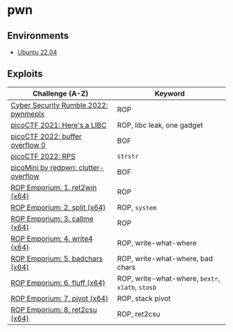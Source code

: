 # pwn

## Environments
- [Ubuntu 22.04](environments/ubuntu22.04/Dockerfile)

## Exploits
| Challenge (A-Z)                                                                             | Keyword                                          |
| ------------------------------------------------------------------------------------------- | ------------------------------------------------ |
| [Cyber Security Rumble 2022: pwnmeplx](challenges/CyberSecurityRumble2022/pwnmeplx/)        | ROP                                              |
| [picoCTF 2021: Here's a LIBC](challenges/picoCTF2021/Here's%20a%20LIBC/)                    | ROP, libc leak, one gadget                       |
| [picoCTF 2022: buffer overflow 0](challenges/picoCTF2022/buffer%20overflow%200/)            | BOF                                              |
| [picoCTF 2022: RPS](challenges/picoCTF2022/RPS/)                                            | `strstr`                                         |
| [picoMini by redpwn: clutter-overflow](challenges/picoMini%20by%20redpwn/clutter-overflow/) | BOF                                              |
| [ROP Emporium: 1. ret2win (x64)](challenges/ROPEmporium/1_ret2win-x64/)                     | ROP                                              |
| [ROP Emporium: 2. split (x64)](challenges/ROPEmporium/2_split-x64/)                         | ROP, `system`                                    |
| [ROP Emporium: 3. callme (x64)](challenges/ROPEmporium/3_callme-x64/)                       | ROP                                              |
| [ROP Emporium: 4. write4 (x64)](challenges/ROPEmporium/4_write4-x64/)                       | ROP, write-what-where                            |
| [ROP Emporium: 5. badchars (x64)](challenges/ROPEmporium/5_badchars-x64/)                   | ROP, write-what-where, bad chars                 |
| [ROP Emporium: 6. fluff (x64)](challenges/ROPEmporium/6_fluff-x64/)                         | ROP, write-what-where, `bextr`, `xlatb`, `stosb` |
| [ROP Emporium: 7. pivot (x64)](challenges/ROPEmporium/7_pivot-x64/)                         | ROP, stack pivot                                 |
| [ROP Emporium: 8. ret2csu (x64)](challenges/ROPEmporium/8_ret2csu-x64/)                     | ROP, ret2csu                                     |